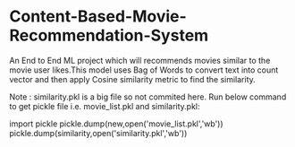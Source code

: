 # Content-Based-Movie-Recommendation-System
An End to End ML project which will recommends movies similar to the movie user likes.This model uses Bag of Words to convert text into count vector and then apply Cosine similarity metric to find the similarity.

Note : similarity.pkl is a big file so not commited here.
Run below command to get pickle file i.e. movie_list.pkl and similarity.pkl:

import pickle
pickle.dump(new,open('movie_list.pkl','wb'))
pickle.dump(similarity,open('similarity.pkl','wb'))
